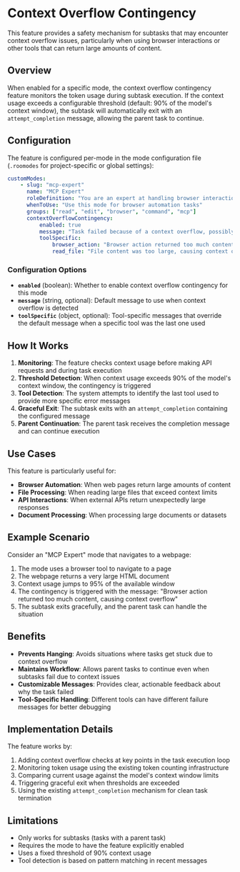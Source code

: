 # Context Overflow Contingency

This feature provides a safety mechanism for subtasks that may encounter context overflow issues, particularly when using browser interactions or other tools that can return large amounts of content.

## Overview

When enabled for a specific mode, the context overflow contingency feature monitors the token usage during subtask execution. If the context usage exceeds a configurable threshold (default: 90% of the model's context window), the subtask will automatically exit with an `attempt_completion` message, allowing the parent task to continue.

## Configuration

The feature is configured per-mode in the mode configuration file (`.roomodes` for project-specific or global settings):

```yaml
customModes:
    - slug: "mcp-expert"
      name: "MCP Expert"
      roleDefinition: "You are an expert at handling browser interactions using PlayWright"
      whenToUse: "Use this mode for browser automation tasks"
      groups: ["read", "edit", "browser", "command", "mcp"]
      contextOverflowContingency:
          enabled: true
          message: "Task failed because of a context overflow, possibly because webpage returned from the browser was too big"
          toolSpecific:
              browser_action: "Browser action returned too much content, causing context overflow"
              read_file: "File content was too large, causing context overflow"
```

### Configuration Options

- **`enabled`** (boolean): Whether to enable context overflow contingency for this mode
- **`message`** (string, optional): Default message to use when context overflow is detected
- **`toolSpecific`** (object, optional): Tool-specific messages that override the default message when a specific tool was the last one used

## How It Works

1. **Monitoring**: The feature checks context usage before making API requests and during task execution
2. **Threshold Detection**: When context usage exceeds 90% of the model's context window, the contingency is triggered
3. **Tool Detection**: The system attempts to identify the last tool used to provide more specific error messages
4. **Graceful Exit**: The subtask exits with an `attempt_completion` containing the configured message
5. **Parent Continuation**: The parent task receives the completion message and can continue execution

## Use Cases

This feature is particularly useful for:

- **Browser Automation**: When web pages return large amounts of content
- **File Processing**: When reading large files that exceed context limits
- **API Interactions**: When external APIs return unexpectedly large responses
- **Document Processing**: When processing large documents or datasets

## Example Scenario

Consider an "MCP Expert" mode that navigates to a webpage:

1. The mode uses a browser tool to navigate to a page
2. The webpage returns a very large HTML document
3. Context usage jumps to 95% of the available window
4. The contingency is triggered with the message: "Browser action returned too much content, causing context overflow"
5. The subtask exits gracefully, and the parent task can handle the situation

## Benefits

- **Prevents Hanging**: Avoids situations where tasks get stuck due to context overflow
- **Maintains Workflow**: Allows parent tasks to continue even when subtasks fail due to context issues
- **Customizable Messages**: Provides clear, actionable feedback about why the task failed
- **Tool-Specific Handling**: Different tools can have different failure messages for better debugging

## Implementation Details

The feature works by:

1. Adding context overflow checks at key points in the task execution loop
2. Monitoring token usage using the existing token counting infrastructure
3. Comparing current usage against the model's context window limits
4. Triggering graceful exit when thresholds are exceeded
5. Using the existing `attempt_completion` mechanism for clean task termination

## Limitations

- Only works for subtasks (tasks with a parent task)
- Requires the mode to have the feature explicitly enabled
- Uses a fixed threshold of 90% context usage
- Tool detection is based on pattern matching in recent messages
